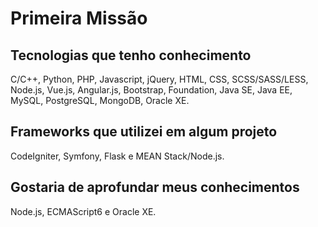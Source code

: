 # Primeira Missão

## Tecnologias que tenho conhecimento

C/C++, Python, PHP, Javascript, jQuery, HTML, CSS, SCSS/SASS/LESS, Node.js, Vue.js, Angular.js, Bootstrap, Foundation, Java SE, Java EE, MySQL, PostgreSQL, MongoDB, Oracle XE.

## Frameworks que utilizei em algum projeto

CodeIgniter, Symfony, Flask e MEAN Stack/Node.js.

## Gostaria de aprofundar meus conhecimentos

Node.js, ECMAScript6 e Oracle XE.